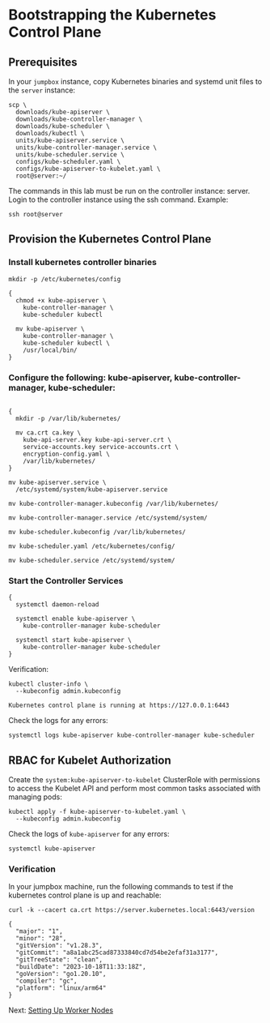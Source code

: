 # Bootstrapping the Kubernetes Control Plane

## Prerequisites

In your `jumpbox` instance, copy Kubernetes binaries and systemd unit files to the `server` instance:

```
scp \
  downloads/kube-apiserver \
  downloads/kube-controller-manager \
  downloads/kube-scheduler \
  downloads/kubectl \
  units/kube-apiserver.service \
  units/kube-controller-manager.service \
  units/kube-scheduler.service \
  configs/kube-scheduler.yaml \
  configs/kube-apiserver-to-kubelet.yaml \
  root@server:~/
```

The commands in this lab must be run on the controller instance: server. Login to the controller instance using the ssh command. Example:

```
ssh root@server
```

## Provision the Kubernetes Control Plane

### Install kubernetes controller binaries

```
mkdir -p /etc/kubernetes/config

{
  chmod +x kube-apiserver \
    kube-controller-manager \
    kube-scheduler kubectl

  mv kube-apiserver \
    kube-controller-manager \
    kube-scheduler kubectl \
    /usr/local/bin/
}
```

### Configure the following: kube-apiserver, kube-controller-manager, kube-scheduler:

```

{
  mkdir -p /var/lib/kubernetes/

  mv ca.crt ca.key \
    kube-api-server.key kube-api-server.crt \
    service-accounts.key service-accounts.crt \
    encryption-config.yaml \
    /var/lib/kubernetes/
}

mv kube-apiserver.service \
  /etc/systemd/system/kube-apiserver.service

mv kube-controller-manager.kubeconfig /var/lib/kubernetes/

mv kube-controller-manager.service /etc/systemd/system/

mv kube-scheduler.kubeconfig /var/lib/kubernetes/

mv kube-scheduler.yaml /etc/kubernetes/config/

mv kube-scheduler.service /etc/systemd/system/
```

### Start the Controller Services

```
{
  systemctl daemon-reload

  systemctl enable kube-apiserver \
    kube-controller-manager kube-scheduler

  systemctl start kube-apiserver \
    kube-controller-manager kube-scheduler
}
```

Verification:

```
kubectl cluster-info \
  --kubeconfig admin.kubeconfig
```

```
Kubernetes control plane is running at https://127.0.0.1:6443
```

Check the logs for any errors:

```
systemctl logs kube-apiserver kube-controller-manager kube-scheduler
```

## RBAC for Kubelet Authorization

Create the `system:kube-apiserver-to-kubelet` ClusterRole with permissions to access the Kubelet API and perform most common tasks associated with managing pods:

```
kubectl apply -f kube-apiserver-to-kubelet.yaml \
  --kubeconfig admin.kubeconfig
```

Check the logs of `kube-apiserver` for any errors:

```
systemctl kube-apiserver
```

### Verification

In your jumpbox machine, run the following commands to test if the kubernetes control plane is up and reachable:

```
curl -k --cacert ca.crt https://server.kubernetes.local:6443/version
```

```
{
  "major": "1",
  "minor": "28",
  "gitVersion": "v1.28.3",
  "gitCommit": "a8a1abc25cad87333840cd7d54be2efaf31a3177",
  "gitTreeState": "clean",
  "buildDate": "2023-10-18T11:33:18Z",
  "goVersion": "go1.20.10",
  "compiler": "gc",
  "platform": "linux/arm64"
}
```

Next: [Setting Up Worker Nodes](https://github.com/Jaecom/kubernetes-the-hard-way-raspberrypi-docker/blob/main/docs/09-bootstrapping-kubernetes-workers.md)